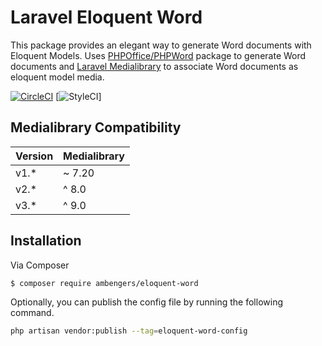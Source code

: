 # Laravel Eloquent Word
This package provides an elegant way to generate Word documents with Eloquent Models.
Uses [PHPOffice/PHPWord](https://github.com/PHPOffice/PHPWord) package to generate Word documents and [Laravel Medialibrary](https://github.com/spatie/laravel-medialibrary) to associate Word documents as eloquent model media.

[![CircleCI](https://circleci.com/gh/ambengers/eloquent-word/tree/master.svg?style=svg)](https://circleci.com/gh/ambengers/eloquent-word/tree/master)
[![StyleCI](https://github.styleci.io/repos/419560299/shield?branch=master)]

## Medialibrary Compatibility

| Version  | Medialibrary |
|:---------|:-------------|
| v1.*     |~ 7.20        |
| v2.*     |^ 8.0         |
| v3.*     |^ 9.0         |

## Installation

Via Composer

``` bash
$ composer require ambengers/eloquent-word
```

Optionally, you can publish the config file by running the following command.
``` bash
php artisan vendor:publish --tag=eloquent-word-config
```